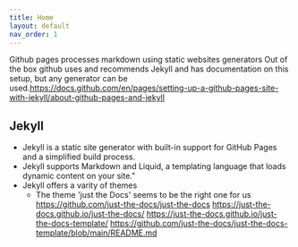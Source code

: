 ```yaml
---
title: Home
layout: default
nav_order: 1
---
```


Github pages processes markdown using static websites generators
Out of the box github uses and recommends Jekyll and has documentation on this setup, but any generator can be used.https://docs.github.com/en/pages/setting-up-a-github-pages-site-with-jekyll/about-github-pages-and-jekyll

## Jekyll
- Jekyll is a static site generator with built-in support for GitHub Pages and a simplified build process. 
- Jekyll supports Markdown and Liquid, a templating language that loads dynamic content on your site."
- Jekyll offers a varity of themes 
    - The theme 'just the Docs' seems to be the right one for us
      https://github.com/just-the-docs/just-the-docs
      https://just-the-docs.github.io/just-the-docs/
      https://just-the-docs.github.io/just-the-docs-template/
      https://github.com/just-the-docs/just-the-docs-template/blob/main/README.md
    
